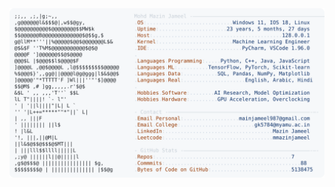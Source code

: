 <picture>
  <source srcset="https://raw.githubusercontent.com/mmazinjameel/mmazinjameel/main/dark_mode.svg?v=1746216695" media="(prefers-color-scheme: dark)">
  <img src="https://raw.githubusercontent.com/mmazinjameel/mmazinjameel/main/light_mode.svg?v=1746216695">
</picture>
